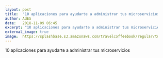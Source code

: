 ```yaml
---
layout: post
title:  "10 aplicaciones para ayudarte a administrar tus microservicios"
author: AdES
date:   2018-11-09 06:45
excerpt: "10 aplicaciones para ayudarte a administrar tus microservicios"
external_image: true
image:  https://splashbase.s3.amazonaws.com/travelcoffeebook/regular/tumblr_nx5cekozRK1ta0hnbo1_1280.jpg
---
```

10 aplicaciones para ayudarte a administrar tus microservicios